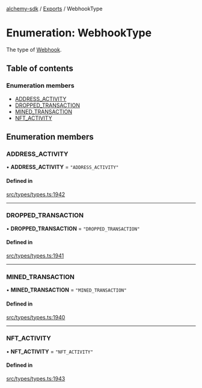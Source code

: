[alchemy-sdk](../README.md) / [Exports](../modules.md) / WebhookType

# Enumeration: WebhookType

The type of [Webhook](../interfaces/Webhook.md).

## Table of contents

### Enumeration members

- [ADDRESS\_ACTIVITY](WebhookType.md#address_activity)
- [DROPPED\_TRANSACTION](WebhookType.md#dropped_transaction)
- [MINED\_TRANSACTION](WebhookType.md#mined_transaction)
- [NFT\_ACTIVITY](WebhookType.md#nft_activity)

## Enumeration members

### ADDRESS\_ACTIVITY

• **ADDRESS\_ACTIVITY** = `"ADDRESS_ACTIVITY"`

#### Defined in

[src/types/types.ts:1942](https://github.com/alchemyplatform/alchemy-sdk-js/blob/bed7d71/src/types/types.ts#L1942)

___

### DROPPED\_TRANSACTION

• **DROPPED\_TRANSACTION** = `"DROPPED_TRANSACTION"`

#### Defined in

[src/types/types.ts:1941](https://github.com/alchemyplatform/alchemy-sdk-js/blob/bed7d71/src/types/types.ts#L1941)

___

### MINED\_TRANSACTION

• **MINED\_TRANSACTION** = `"MINED_TRANSACTION"`

#### Defined in

[src/types/types.ts:1940](https://github.com/alchemyplatform/alchemy-sdk-js/blob/bed7d71/src/types/types.ts#L1940)

___

### NFT\_ACTIVITY

• **NFT\_ACTIVITY** = `"NFT_ACTIVITY"`

#### Defined in

[src/types/types.ts:1943](https://github.com/alchemyplatform/alchemy-sdk-js/blob/bed7d71/src/types/types.ts#L1943)
